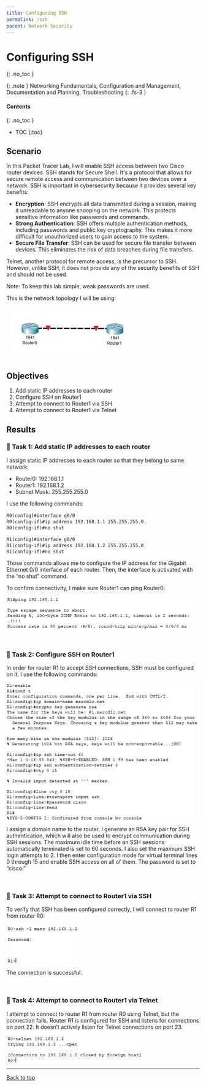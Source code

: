 ```yaml
---
title: Configuring SSH
permalink: /ssh
parent: Network Security
---
```

# Configuring SSH
{: .no_toc }

{: .note }
Networking Fundamentals, Configuration and Management, Documentation and Planning, Troubleshooting
{: .fs-3 }

#### Contents
{: .no_toc }
- TOC
{:toc}

## Scenario
In this Packet Tracer Lab, I will enable SSH access between two Cisco router devices. SSH stands for Secure Shell. It's a protocol that allows for secure remote access and communication between two devices over a network. SSH is important in cybersecurity because it provides several key benefits:

- **Encryption**: SSH encrypts all data transmitted during a session, making it unreadable to anyone snooping on the network. This protects sensitive information like passwords and commands.
- **Strong Authentication**: SSH offers multiple authentication methods, including passwords and public key cryptography. This makes it more difficult for unauthorized users to gain access to the system.
- **Secure File Transfer**: SSH can be used for secure file transfer between devices. This eliminates the risk of data breaches during file transfers.

Telnet, another protocol for remote access, is the precursor to SSH. However, unlike SSH, it does not provide any of the security benefits of SSH and should not be used.

Note: To keep this lab simple, weak passwords are used.

This is the network topology I will be using:

![](/assets/images/101netplus/1_ssh/topology.png)

## Objectives

1. Add static IP addresses to each router
2. Configure SSH on Router1
3. Attempt to connect to Router1 via SSH
4. Attempt to connect to Router1 via Telnet

## Results
### 📄 Task 1: Add static IP addresses to each router

I assign static IP addresses to each router so that they belong to same network:

- Router0: 192.168.1.1 
- Router1: 192.168.1.2
- Subnet Mask: 255.255.255.0

I use the following commands:

```
R0(config)#interface g0/0 
R0(config-if)#ip address 192.168.1.1 255.255.255.0
R0(config-if)#no shut
```

```
R1(config)#interface g0/0 
R1(config-if)#ip address 192.168.1.2 255.255.255.0
R1(config-if)#no shut
```

Those commands allows me to configure the IP address for the Gigabit Ethernet 0/0 interface of each router. Then, the interface is activated with the “no shut” command.

To confirm connectivity, I make sure Router1 can ping Router0:

![](/assets/images/101netplus/1_ssh/pingtest.png)

<br>

### 📄 Task 2: Configure SSH on Router1

In order for router R1 to accept SSH connections, SSH must be configured on it. I use the following commands:

![](/assets/images/101netplus/1_ssh/enablessh.png)

I assign a domain name to the router. I generate an RSA key pair for SSH authentication, which will also be used to encrypt communication during SSH sessions. The maximum idle time before an SSH sessions automatically terminated is set to 60 seconds. I also set the maximum SSH login attempts to 2. I then enter configuration mode for virtual terminal lines 0 through 15 and enable SSH access on all of them. The password is set to “cisco.” 

<br>

### 📄 Task 3: Attempt to connect to Router1 via SSH

To verify that SSH has been configured correctly, I will connect to router R1 from router R0:

![](/assets/images/101netplus/1_ssh/ssh_test.png)

The connection is successful.

<br>

### 📄 Task 4: Attempt to connect to Router1 via Telnet

I attempt to connect to router R1 from router R0 using Telnet, but the connection fails. Router R1  is configured for SSH and listens for connections on port 22. It doesn’t actively listen for Telnet connections on port 23.

![](/assets/images/101netplus/1_ssh/telnet_test.png)

---

<a href="#top" id="back-to-top">Back to top</a>